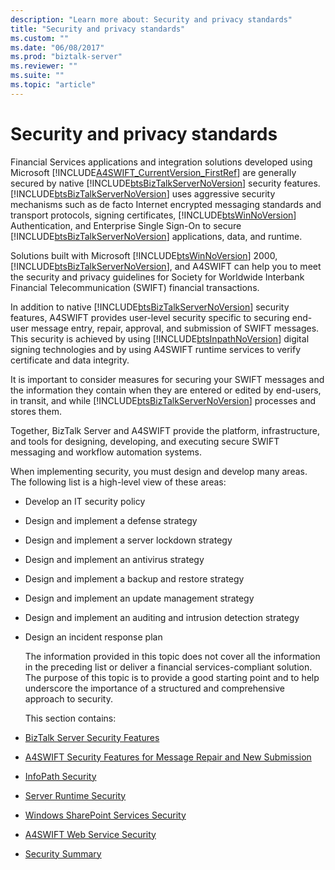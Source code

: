 ```yaml
---
description: "Learn more about: Security and privacy standards"
title: "Security and privacy standards"
ms.custom: ""
ms.date: "06/08/2017"
ms.prod: "biztalk-server"
ms.reviewer: ""
ms.suite: ""
ms.topic: "article"
---
```

# Security and privacy standards
Financial Services applications and integration solutions developed using Microsoft [!INCLUDE[A4SWIFT_CurrentVersion_FirstRef](../../includes/a4swift-currentversion-firstref-md.md)] are generally secured by native [!INCLUDE[btsBizTalkServerNoVersion](../../includes/btsbiztalkservernoversion-md.md)] security features. [!INCLUDE[btsBizTalkServerNoVersion](../../includes/btsbiztalkservernoversion-md.md)] uses aggressive security mechanisms such as de facto Internet encrypted messaging standards and transport protocols, signing certificates, [!INCLUDE[btsWinNoVersion](../../includes/btswinnoversion-md.md)] Authentication, and Enterprise Single Sign-On to secure [!INCLUDE[btsBizTalkServerNoVersion](../../includes/btsbiztalkservernoversion-md.md)] applications, data, and runtime.  

 Solutions built with Microsoft [!INCLUDE[btsWinNoVersion](../../includes/btswinnoversion-md.md)] 2000, [!INCLUDE[btsBizTalkServerNoVersion](../../includes/btsbiztalkservernoversion-md.md)], and A4SWIFT can help you to meet the security and privacy guidelines for Society for Worldwide Interbank Financial Telecommunication (SWIFT) financial transactions.  

 In addition to native [!INCLUDE[btsBizTalkServerNoVersion](../../includes/btsbiztalkservernoversion-md.md)] security features, A4SWIFT provides user-level security specific to securing end-user message entry, repair, approval, and submission of SWIFT messages. This security is achieved by using [!INCLUDE[btsInpathNoVersion](../../includes/btsinpathnoversion-md.md)] digital signing technologies and by using A4SWIFT runtime services to verify certificate and data integrity.  

 It is important to consider measures for securing your SWIFT messages and the information they contain when they are entered or edited by end-users, in transit, and while [!INCLUDE[btsBizTalkServerNoVersion](../../includes/btsbiztalkservernoversion-md.md)] processes and stores them.  

 Together, BizTalk Server and A4SWIFT provide the platform, infrastructure, and tools for designing, developing, and executing secure SWIFT messaging and workflow automation systems.  

 When implementing security, you must design and develop many areas. The following list is a high-level view of these areas:  

- Develop an IT security policy  

- Design and implement a defense strategy  

- Design and implement a server lockdown strategy  

- Design and implement an antivirus strategy  

- Design and implement a backup and restore strategy  

- Design and implement an update management strategy  

- Design and implement an auditing and intrusion detection strategy  

- Design an incident response plan  

  The information provided in this topic does not cover all the information in the preceding list or deliver a financial services-compliant solution. The purpose of this topic is to provide a good starting point and to help underscore the importance of a structured and comprehensive approach to security.  

  This section contains:  

- [BizTalk Server Security Features](../../adapters-and-accelerators/accelerator-swift/biztalk-server-security-features.md)  

- [A4SWIFT Security Features for Message Repair and New Submission](../../adapters-and-accelerators/accelerator-swift/a4swift-security-features-for-message-repair-and-new-submission.md)  

- [InfoPath Security](../../adapters-and-accelerators/accelerator-swift/infopath-security.md)  

- [Server Runtime Security](../../adapters-and-accelerators/accelerator-swift/server-runtime-security.md)  

- [Windows SharePoint Services Security](../../adapters-and-accelerators/accelerator-swift/windows-sharepoint-services-security.md)  

- [A4SWIFT Web Service Security](../../adapters-and-accelerators/accelerator-swift/a4swift-web-service-security.md)  

- [Security Summary](../../adapters-and-accelerators/accelerator-swift/security-summary.md)
